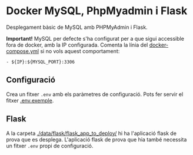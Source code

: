 # Docker MySQL, PhpMyadmin i Flask

Desplegament bàsic de MySQL amb PHPMyAdmin i Flask.

**Important!** MySQL per defecte s'ha configurat per a que sigui accessible fora de docker, amb la IP configurada. Comenta la línia del [docker-compose.yml](./docker-compose.yml) si no vols aquest comportament:

    - ${IP}:${MYSQL_PORT}:3306

## Configuració

Crea un fitxer `.env` amb els paràmetres de configuració. Pots fer servir el fitxer [.env.exemple](./.env.exemple).

## Flask

A la carpeta [./data/flask/flask_app_to_deploy/](./data/flask/flask_app_to_deploy/) hi ha l'aplicació flask de prova que es desplega. L'aplicació flask de prova que hia també necessita un fitxer `.env` propi de configuració.
